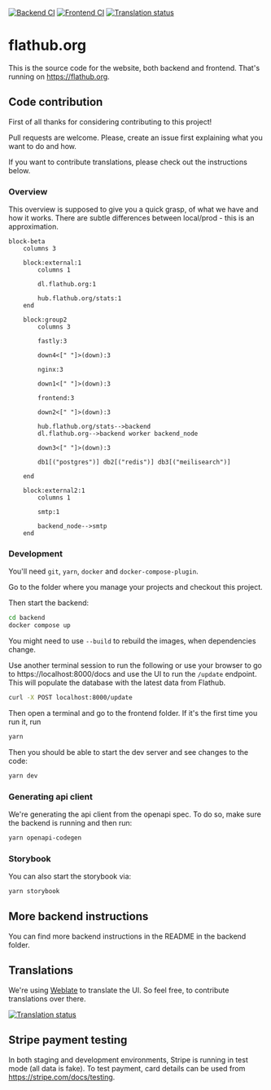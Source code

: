 [![Backend CI](https://github.com/flathub-infra/website/actions/workflows/backend_ci.yml/badge.svg)](https://github.com/flathub-infra/website/actions/workflows/backend_ci.yml)
[![Frontend CI](https://github.com/flathub-infra/website/actions/workflows/frontend_ci.yml/badge.svg)](https://github.com/flathub-infra/website/actions/workflows/frontend_ci.yml)
[![Translation status](https://hosted.weblate.org/widgets/flathub/-/frontend/svg-badge.svg)](https://hosted.weblate.org/engage/flathub/)

# flathub.org

This is the source code for the website, both backend and frontend. That's running on https://flathub.org.

## Code contribution

First of all thanks for considering contributing to this project!

Pull requests are welcome. Please, create an issue first explaining what you want to do and how.

If you want to contribute translations, please check out the instructions below.

### Overview

This overview is supposed to give you a quick grasp, of what we have and how it works. There are subtle differences between local/prod - this is an approximation.

```mermaid
block-beta
    columns 3

    block:external:1
        columns 1

        dl.flathub.org:1

        hub.flathub.org/stats:1
    end

    block:group2
        columns 3

        fastly:3

        down4<[" "]>(down):3

        nginx:3

        down1<[" "]>(down):3

        frontend:3

        down2<[" "]>(down):3

        hub.flathub.org/stats-->backend
        dl.flathub.org-->backend worker backend_node

        down3<[" "]>(down):3

        db1[("postgres")] db2[("redis")] db3[("meilisearch")]

    end

    block:external2:1
        columns 1

        smtp:1

        backend_node-->smtp
    end

```

### Development

You'll need `git`, `yarn`, `docker` and `docker-compose-plugin`.

Go to the folder where you manage your projects and checkout this project.

Then start the backend:

```sh
cd backend
docker compose up
```

You might need to use `--build` to rebuild the images, when dependencies change.

Use another terminal session to run the following or use your browser to go to https://localhost:8000/docs and use the UI to run the `/update` endpoint.
This will populate the database with the latest data from Flathub.

```sh
curl -X POST localhost:8000/update
```

Then open a terminal and go to the frontend folder.
If it's the first time you run it, run

```sh
yarn
```

Then you should be able to start the dev server and see changes to the code:

```sh
yarn dev
```

### Generating api client

We're generating the api client from the openapi spec. To do so, make sure the backend is running and then run:

```sh
yarn openapi-codegen
```

### Storybook

You can also start the storybook via:

```sh
yarn storybook
```

## More backend instructions

You can find more backend instructions in the README in the backend folder.

## Translations

We're using [Weblate](https://hosted.weblate.org/engage/flathub/) to translate the UI. So feel free, to contribute translations over there.

<a href="https://hosted.weblate.org/engage/flathub/">
<img src="https://hosted.weblate.org/widgets/flathub/-/glossary/multi-auto.svg" alt="Translation status" />
</a>

## Stripe payment testing

In both staging and development environments, Stripe is running in test mode (all data is fake).
To test payment, card details can be used from https://stripe.com/docs/testing.
